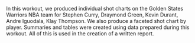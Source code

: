 In this workout, we produced individual shot charts on the Golden States Warriors NBA team for Stephen Curry, Draymond Green, Kevin Durant, Andre Iguodala, Klay Thompson. We also produce a faceted shot chart by player. Summaries and tables were created using data prepared during this workout. All of this is used in the creation of a written report.


